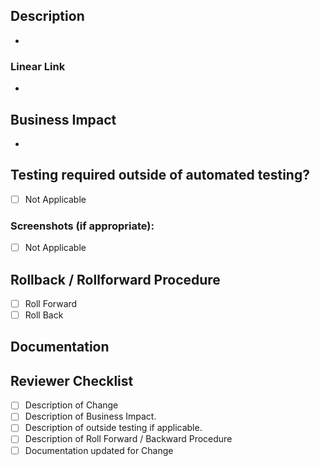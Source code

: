 <!-- Describe your changes in detail -->
## Description

-

<!-- Link to Linear Ticket Tracking if not automatically linked-->
### Linear Link

-

<!-- Describe impact to business or business use case -->
## Business Impact

-

<!-- Please describe in detail how teammates can test your changes. -->
## Testing required outside of automated testing?

- [ ] Not Applicable

<!-- Provide Screenshots when applicable -->
### Screenshots (if appropriate):

- [ ] Not Applicable

<!-- Describe Rollback or Rollforward Procedure -->
## Rollback / Rollforward Procedure

- [ ] Roll Forward
- [ ] Roll Back

<!-- Ensure that all related documentation on notion is updated -->
## Documentation


## Reviewer Checklist

- [ ] Description of Change
- [ ] Description of Business Impact.
- [ ] Description of outside testing if applicable.
- [ ] Description of Roll Forward / Backward Procedure
- [ ] Documentation updated for Change
